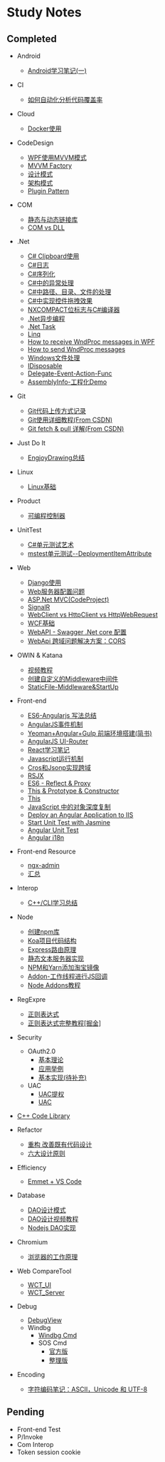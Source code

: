 # Study Notes                 
## Completed                 
- Android            

    + [Android学习笔记(一)](https://github.com/xiong-ang/Library/blob/master/Src/Android/Android%E5%AD%A6%E4%B9%A0%E7%AC%94%E8%AE%B0(%E4%B8%80).md)
- CI       

    + [如何自动化分析代码覆盖率](https://github.com/xiong-ang/Library/blob/master/Src/CI/%E5%A6%82%E4%BD%95%E8%87%AA%E5%8A%A8%E5%8C%96%E5%88%86%E6%9E%90%E4%BB%A3%E7%A0%81%E8%A6%86%E7%9B%96%E7%8E%87.md)
- Cloud       

    + [Docker使用](https://github.com/xiong-ang/Library/blob/master/Src/Cloud/Docker%E4%BD%BF%E7%94%A8.md)
- CodeDesign       
    + [WPF使用MVVM模式](https://github.com/xiong-ang/Library/blob/master/Src/CodeDesign/WPF%E4%BD%BF%E7%94%A8MVVM%E6%A8%A1%E5%BC%8F.md)   
    + [MVVM Factory](https://github.com/xiong-ang/MVVM-Factory)      
    + [设计模式](https://github.com/xiong-ang/Library/blob/master/Src/CodeDesign/%E8%AE%BE%E8%AE%A1%E6%A8%A1%E5%BC%8F.md)    
    + [架构模式](https://www.cnblogs.com/IcanFixIt/p/7518146.html)        
    + [Plugin Pattern](https://github.com/xiong-ang/Library/blob/master/Src/CodeDesign/PluginPattern.md)
	
- COM       

    + [静态与动态链接库](https://github.com/xiong-ang/Library/blob/master/Src/COM/%E9%9D%99%E6%80%81%E4%B8%8E%E5%8A%A8%E6%80%81%E9%93%BE%E6%8E%A5%E5%BA%93.md)
    + [COM vs DLL](https://github.com/xiong-ang/Library/blob/master/Src/COM/Com%20vs%20Dll.md)
- .Net       
    + [C# Clipboard使用](https://github.com/xiong-ang/Library/blob/master/Src/DotNet/C%23%20Clipboard%E4%BD%BF%E7%94%A8.md)
    + [C#日志](https://github.com/xiong-ang/Library/blob/master/Src/DotNet/C%23%E6%97%A5%E5%BF%97.md)
    + [C#序列化](https://github.com/xiong-ang/Library/blob/master/Src/DotNet/C%23%E5%BA%8F%E5%88%97%E5%8C%96.md)
    + [C#中的异常处理](https://github.com/xiong-ang/Library/blob/master/Src/DotNet/C%23%E4%B8%AD%E7%9A%84%E5%BC%82%E5%B8%B8%E5%A4%84%E7%90%86.md)
    + [C#中路径、目录、文件的处理](https://github.com/xiong-ang/Library/blob/master/Src/DotNet/C%23%E4%B8%AD%E8%B7%AF%E5%BE%84%E3%80%81%E7%9B%AE%E5%BD%95%E3%80%81%E6%96%87%E4%BB%B6%E7%9A%84%E5%A4%84%E7%90%86.md)
    + [C#中实现控件拖拽效果](https://github.com/xiong-ang/Library/blob/master/Src/DotNet/C%23%E4%B8%AD%E5%AE%9E%E7%8E%B0%E6%8E%A7%E4%BB%B6%E6%8B%96%E6%8B%BD%E6%95%88%E6%9E%9C.md)
    + [NXCOMPACT位标志与C#编译器](https://github.com/xiong-ang/Library/blob/master/Src/DotNet/NXCOMPACT%E4%BD%8D%E6%A0%87%E5%BF%97%E4%B8%8EC%23%E7%BC%96%E8%AF%91%E5%99%A8.md)
    + [.Net异步编程](https://github.com/xiong-ang/AsyncInDotNet/blob/master/readme.md)   
    + [.Net Task](https://github.com/xiong-ang/.Net-Task)      
    + [Linq](https://github.com/xiong-ang/LINQDemo)            
    + [How to receive WndProc messages in WPF](https://pingfu.net/receive-wndproc-messages-in-wpf)                               
    + [How to send WndProc messages](http://www.pinvoke.net/default.aspx/user32.sendmessage)             
    + [Windows文件处理](https://github.com/xiong-ang/FileProcesser)                                        
    + [IDisposable](https://www.cnblogs.com/xlshcn/archive/2007/01/16/idisposable.html)   
    + [Delegate-Event-Action-Func](https://github.com/xiong-ang/Delegate-Event-Action-Func)     
    + [AssemblyInfo-工程化Demo](https://github.com/xiong-ang/AssemblyInfo)

- Git       
    + [Git代码上传方式记录](https://github.com/xiong-ang/Library/blob/master/Src/Git/Git%E4%BB%A3%E7%A0%81%E4%B8%8A%E4%BC%A0%E6%96%B9%E5%BC%8F%E8%AE%B0%E5%BD%95.md)    
    + [Git使用详细教程(From CSDN)](https://blog.csdn.net/free_wind22/article/details/50967723)      
    + [Git fetch & pull 详解(From CSDN)](https://blog.csdn.net/qq_36113598/article/details/78906882)       

- Just Do It       

    + [EngjoyDrawing总结](https://github.com/xiong-ang/Library/blob/master/Src/JustDoIt/EngjoyDrawing%E6%80%BB%E7%BB%93.md)
- Linux       

    + [Linux基础](https://github.com/xiong-ang/Library/blob/master/Src/Linux/Linux%E5%9F%BA%E7%A1%80.md)
- Product       

    + [可编程控制器](https://github.com/xiong-ang/Library/blob/master/Src/Product/%E5%8F%AF%E7%BC%96%E7%A8%8B%E6%8E%A7%E5%88%B6%E5%99%A8.md)           
- UnitTest     
    + [C#单元测试艺术](https://github.com/xiong-ang/Library/blob/master/Src/UnitTest/.Net%E5%8D%95%E5%85%83%E6%B5%8B%E8%AF%95%E8%89%BA%E6%9C%AF.md)      
    + [mstest单元测试--DeploymentItemAttribute](https://github.com/xiong-ang/Library/blob/master/Src/UnitTest/mstest%E5%8D%95%E5%85%83%E6%B5%8B%E8%AF%95--DeploymentItemAttribute.md)    
- Web       
    + [Django使用](https://github.com/xiong-ang/Library/blob/master/Src/Web/Django%E4%BD%BF%E7%94%A8.md)
    + [Web服务器配置问题](https://github.com/xiong-ang/Library/blob/master/Src/Web/Web%E6%9C%8D%E5%8A%A1%E5%99%A8%E9%85%8D%E7%BD%AE%E9%97%AE%E9%A2%98.md)       
    + [ASP.Net MVC(CodeProject)](https://www.codeproject.com/Articles/866143/Learn-MVC-step-by-step-in-days-Day)       
    + [SignalR](https://github.com/xiong-ang/SignalRDemo)             
    + [WebClient vs HttpClient vs HttpWebRequest](http://www.diogonunes.com/blog/webclient-vs-httpclient-vs-httpwebrequest/)
    + [WCF基础](https://www.cnblogs.com/iamlilinfeng/category/415833.html)
    + [WebAPI - Swagger .Net core 配置](https://docs.microsoft.com/en-us/aspnet/core/tutorials/getting-started-with-swashbuckle?view=aspnetcore-2.2&tabs=netcore-cli)  
    + [WebApi 跨域问题解决方案：CORS](https://www.cnblogs.com/landeanfen/p/5177176.html)      

- OWIN & Katana  
    + [视频教程](http://www.jikexueyuan.com/course/1628_3.html)   
    + [创建自定义的Middleware中间件](https://www.cnblogs.com/Leo_wl/p/4625893.html)   
    + [StaticFile-Middleware&StartUp]()

- Front-end    
    + [ES6-Angularjs 写法总结](https://github.com/xiong-ang/ES6-AngularJS1.x/blob/master/readme.md)      
    + [AngularJS事件机制](https://github.com/xiong-ang/Library/blob/master/Src/Front-end/AngularJS%E4%BA%8B%E4%BB%B6%E6%9C%BA%E5%88%B6.md)   
    + [Yeoman+Angular+Gulp 前端环境搭建(简书)](https://www.jianshu.com/p/cb5b76c3aa36)             
    + [AngularJS UI-Router](https://www.cnblogs.com/haogj/p/4885928.html)             
    + [React学习笔记](https://github.com/xiong-ang/React_ToDoList)               
    + [Javascript运行机制](http://www.ruanyifeng.com/blog/2014/10/event-loop.html)           
    + [Cros和Jsonp实现跨域](https://www.jianshu.com/p/94946ca90194)
    + [RSJX](https://segmentfault.com/a/1190000012252368)   
    + [ES6 - Reflect & Proxy](https://blog.csdn.net/u013707249/article/details/78842602)
    + [This & Prototype & Constructor](http://www.cnblogs.com/tinkbell/p/3171303.html)
    + [This](http://2ality.com/2017/12/alternate-this.html)
    + [JavaScript 中的对象深度复制](https://www.cnblogs.com/lzpong/p/6973003.html)     
    + [Deploy an Angular Application to IIS](https://blog.angularindepth.com/deploy-an-angular-application-to-iis-60a0897742e7)    
    + [Start Unit Test with Jasmine](https://jasmine.github.io/tutorials/your_first_suite)           
    + [Angular Unit Test](https://angular.io/guide/testing)     
    + [Angular i18n](https://github.com/xiong-ang/Angular_i18n)    

- Front-end Resource
    + [ngx-admin](https://github.com/akveo/ngx-admin/)
    + [汇总](https://github.com/AngularLovers/AngularCollections)
 
- Interop       

    + [C++/CLI学习总结](https://github.com/xiong-ang/Library/blob/master/Src/Interop/C%2B%2BCLI%E5%AD%A6%E4%B9%A0%E6%80%BB%E7%BB%93.md)                
- Node       

    + [创建npm库](https://github.com/xiong-ang/Library/blob/master/Src/Node/%E5%88%9B%E5%BB%BAnpm%E5%BA%93.md)     
	+ [Koa项目代码结构](https://github.com/liuyahuiZ/server-koa)           
	+ [Express路由原理](https://github.com/xiong-ang/Http_Router)        
	+ [静态文本服务器实现](https://github.com/xiong-ang/StaticWebServer)
	+ [NPM和Yarn添加淘宝镜像](https://www.cnblogs.com/jacksoft/p/7826564.html)
	+ [Addon-工作线程进行JS回调](https://github.com/xiong-ang/Addon-MultiThread-JSCallback)
	+ [Node Addons教程](https://nodeaddons.com/)

- RegExpre         

    + [正则表达式](https://github.com/xiong-ang/Library/blob/master/Src/RegExpre/%E6%AD%A3%E5%88%99%E8%A1%A8%E8%BE%BE%E5%BC%8F.md)                     
    + [正则表达式完整教程[掘金]](https://juejin.im/post/5965943ff265da6c30653879) 
- Security
  + OAuth2.0
  	* [基本理论](http://www.ruanyifeng.com/blog/2014/05/oauth_2_0.html)
  	* [应用举例](https://developer.linkedin.com/zh-cn/docs/oauth2)
  	* [基本实现(待补充)](待补充)
  + UAC
  	* [UAC提权](https://www.cnblogs.com/Chesky/p/UAC_Bypass.html#_caption_3)
	* [UAC](https://docs.microsoft.com/en-us/windows/security/identity-protection/user-account-control/user-account-control-overview)
- [C++ Code Library](https://github.com/xiong-ang/CPPCodeLibrary)                 

- Refactor              
    + [重构 改善既有代码设计]()              
	+ [六大设计原则](https://www.cnblogs.com/dolphin0520/p/3919839.html)           

- Efficiency              
	+ [Emmet + VS Code](http://www.cnblogs.com/summit7ca/p/6944215.html)                   
- Database       
	+ [DAO设计模式](https://blog.csdn.net/coderbruis/article/details/72723840)
	+ [DAO设计视频教程](http://www.mldn.cn/course/75/task/1518/show)
	+ [Nodejs DAO实现](https://github.com/xiong-ang/Node_DAO_Demo)                  

- Chromium          
	+ [浏览器的工作原理](https://www.html5rocks.com/zh/tutorials/internals/howbrowserswork/)              

- Web CompareTool  
	+ [WCT_UI](https://github.com/xiong-ang/WCT_UI)  
	+ [WCT_Server](https://github.com/xiong-ang/WCT_server)   
- Debug   
 	+ [DebugView](https://www.cnblogs.com/hbccdf/p/csharp_debug_induction.html)    
    + Windbg
        * [Windbg Cmd](https://github.com/xiong-ang/Library/blob/master/Src/Windbg/WinDbg_cmds.pdf)  
        * SOS Cmd  
            - [官方版](http://windbg.xyz/article/view/10-SOS-Extension-Commands)
            - [整理版](https://blog.csdn.net/xiaoyafang123/article/details/73512729)       
- Encoding     
    + [字符编码笔记：ASCII，Unicode 和 UTF-8](http://www.ruanyifeng.com/blog/2007/10/ascii_unicode_and_utf-8.html)     
    
## Pending                               
- Front-end Test     
- P/Invoke    
- Com Interop    
- Token session cookie
